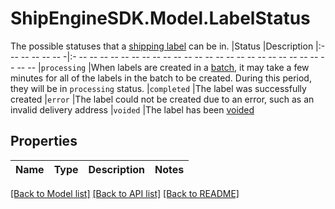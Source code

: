 # ShipEngineSDK.Model.LabelStatus
The possible statuses that a [shipping label](https://www.shipengine.com/docs/labels/create-a-label/) can be in.  |Status       |Description |:- -- -- -- -- -- -|:- -- -- -- -- -- -- -- -- -- -- -- -- -- -- -- -- -- -- -- -- -- -- -- -- -- -- |`processing` |When labels are created in a [batch](https://www.shipengine.com/docs/labels/bulk/), it may take a few minutes for all of the labels in the batch to be created.  During this period, they will be in `processing` status. |`completed`  |The label was successfully created |`error`      |The label could not be created due to an error, such as an invalid delivery address |`voided`     |The label has been [voided](https://www.shipengine.com/docs/labels/voiding/) 

## Properties

Name | Type | Description | Notes
------------ | ------------- | ------------- | -------------

[[Back to Model list]](../README.md#documentation-for-models) [[Back to API list]](../README.md#documentation-for-api-endpoints) [[Back to README]](../README.md)


